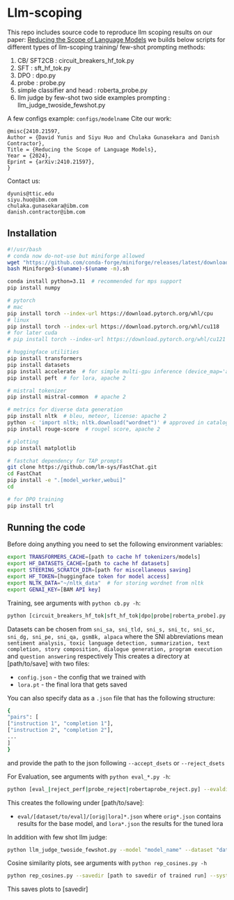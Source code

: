 # Llm-scoping
This repo includes source code to reproduce llm scoping results on our paper:
[Reducing the Scope of Language Models](https://arxiv.org/abs/2410.21597)
we builds below scripts for different types of llm-scoping training/ few-shot prompting methods:
1. CB/ SFT2CB : circuit_breakers_hf_tok.py 
2. SFT : sft_hf_tok.py
3. DPO : dpo.py
4. probe : probe.py
5. simple classifier and head : roberta_probe.py
6. llm judge by few-shot two side examples prompting : llm_judge_twoside_fewshot.py

A few configs example: `configs/modelname`
Cite our work:
```
@misc{2410.21597,
Author = {David Yunis and Siyu Huo and Chulaka Gunasekara and Danish Contractor},
Title = {Reducing the Scope of Language Models},
Year = {2024},
Eprint = {arXiv:2410.21597},
}

```
Contact us:
```
dyunis@ttic.edu
siyu.huo@ibm.com
chulaka.gunasekara@ibm.com
danish.contractor@ibm.com
```

## Installation

```bash
#!/usr/bash
# conda now do-not-use but miniforge allowed
wget "https://github.com/conda-forge/miniforge/releases/latest/download/Miniforge3-$(uname)-$(uname -m).sh"
bash Miniforge3-$(uname)-$(uname -m).sh

conda install python=3.11  # recommended for mps support
pip install numpy

# pytorch
# mac
pip install torch --index-url https://download.pytorch.org/whl/cpu
# linux
pip install torch --index-url https://download.pytorch.org/whl/cu118
# for later cuda
# pip install torch --index-url https://download.pytorch.org/whl/cu121

# huggingface utilities
pip install transformers
pip install datasets
pip install accelerate  # for simple multi-gpu inference (device_map='auto')
pip install peft  # for lora, apache 2

# mistral tokenizer
pip install mistral-common  # apache 2

# metrics for diverse data generation
pip install nltk  # bleu, meteor, license: apache 2
python -c 'import nltk; nltk.download("wordnet")' # approved in catalog
pip install rouge-score  # rougel score, apache 2

# plotting
pip install matplotlib

# fastchat dependency for TAP prompts
git clone https://github.com/lm-sys/FastChat.git
cd FastChat
pip install -e ".[model_worker,webui]"
cd

# for DPO training
pip install trl
```

## Running the code

Before doing anything you need to set the following environment variables:
```bash
export TRANSFORMERS_CACHE=[path to cache hf tokenizers/models]
export HF_DATASETS_CACHE=[path to cache hf datasets]
export STEERING_SCRATCH_DIR=[path for miscellaneous saving]
export HF_TOKEN=[huggingface token for model access]
export NLTK_DATA="~/nltk_data"  # for storing wordnet from nltk
export GENAI_KEY=[BAM API key]
```

Training, see arguments with `python cb.py -h`:

```bash
python [circuit_breakers_hf_tok|sft_hf_tok|dpo|probe|roberta_probe].py --model 'granite' --savedir [path/to/save] --lora_init [previous lora to init from, for example for layer CB on top of SFT] --accept_dsets sni_sa,sni_tld --reject_dsets sni_s,sni_tc,sni_sc,sni_dg --num_prompts_per_dset 2048 --system_prompt --num_steps 128
```

Datasets can be chosen from `sni_sa, sni_tld, sni_s, sni_tc, sni_sc, sni_dg, sni_pe, sni_qa, gsm8k, alpaca`
where the SNI abbreviations mean `sentiment analysis, toxic language detection, summarization, text completion, story composition, dialogue generation, program execution` and `question answering` respectively
This creates a directory at [path/to/save] with two files:
- `config.json` - the config that we trained with
- `lora.pt` - the final lora that gets saved

You can also specify data as a `.json` file that has the following structure:
```bash
{
"pairs": [
["instruction 1", "completion 1"],
["instruction 2", "completion 2"],
...
]
}
```
and provide the path to the json following `--accept_dsets` or `--reject_dsets`

For Evaluation, see arguments with `python eval_*.py -h`:
```bash
python [eval_|reject_perf|probe_reject|robertaprobe_reject.py] --evaldir [path to savedir of trained run] --system_prompt --prompt_style [for adversarial prompting methods] --dataset [dataset/to/eval] --num_prompts 256 --regenerate
```
This creates the following under [path/to/save]:
- `eval/[dataset/to/eval]/[orig|lora]*.json`
where `orig*.json` contains results for the base model, and `lora*.json`
the results for the tuned lora

In addition with few shot llm judge:
```bash
python llm_judge_twoside_fewshot.py --model "model_name" --dataset "dataset"
```

Cosine similarity plots, see arguments with `python rep_cosines.py -h`
```bash
python rep_cosines.py --savedir [path to savedir of trained run] --system_prompt --dataset sni_s --num_prompts 256 --evaldirs [space separated list of savedirs from training script]
```
This saves plots to [savedir]





